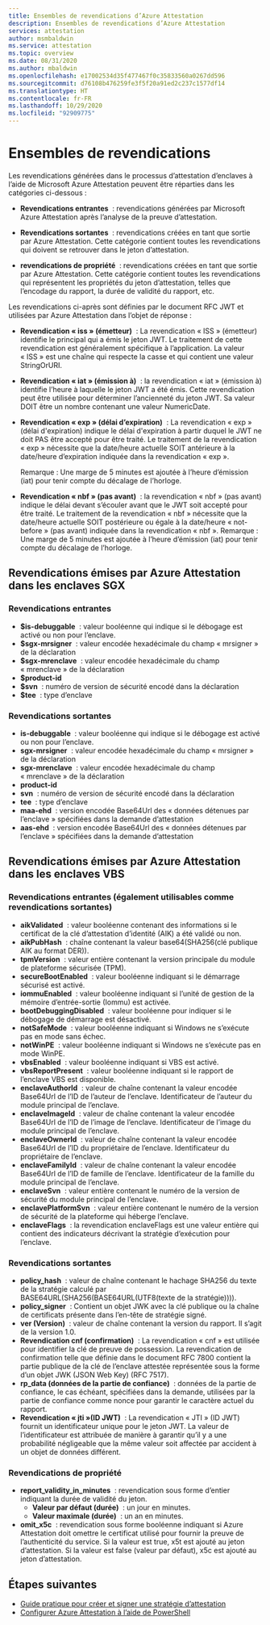 ```yaml
---
title: Ensembles de revendications d’Azure Attestation
description: Ensembles de revendications d’Azure Attestation
services: attestation
author: msmbaldwin
ms.service: attestation
ms.topic: overview
ms.date: 08/31/2020
ms.author: mbaldwin
ms.openlocfilehash: e17002534d35f477467f0c35833560a0267dd596
ms.sourcegitcommit: d76108b476259fe3f5f20a91ed2c237c1577df14
ms.translationtype: HT
ms.contentlocale: fr-FR
ms.lasthandoff: 10/29/2020
ms.locfileid: "92909775"
---
```

# <a name="claim-sets"></a>Ensembles de revendications

Les revendications générées dans le processus d’attestation d’enclaves à l’aide de Microsoft Azure Attestation peuvent être réparties dans les catégories ci-dessous :

- **Revendications entrantes**  : revendications générées par Microsoft Azure Attestation après l’analyse de la preuve d’attestation.

- **Revendications sortantes**  : revendications créées en tant que sortie par Azure Attestation. Cette catégorie contient toutes les revendications qui doivent se retrouver dans le jeton d’attestation.

- **revendications de propriété**  : revendications créées en tant que sortie par Azure Attestation. Cette catégorie contient toutes les revendications qui représentent les propriétés du jeton d’attestation, telles que l’encodage du rapport, la durée de validité du rapport, etc.

Les revendications ci-après sont définies par le document RFC JWT et utilisées par Azure Attestation dans l’objet de réponse :

- **Revendication « iss » (émetteur)**  : La revendication « ISS » (émetteur) identifie le principal qui a émis le jeton JWT. Le traitement de cette revendication est généralement spécifique à l’application. La valeur « ISS » est une chaîne qui respecte la casse et qui contient une valeur StringOrURI.
- **Revendication « iat » (émission à)**  : la revendication « iat » (émission à) identifie l’heure à laquelle le jeton JWT a été émis. Cette revendication peut être utilisée pour déterminer l’ancienneté du jeton JWT. Sa valeur DOIT être un nombre contenant une valeur NumericDate.
- **Revendication « exp » (délai d’expiration)**  : La revendication « exp » (délai d'expiration) indique le délai d'expiration à partir duquel le JWT ne doit PAS être accepté pour être traité. Le traitement de la revendication « exp » nécessite que la date/heure actuelle SOIT antérieure à la date/heure d’expiration indiquée dans la revendication « exp ».

  Remarque : Une marge de 5 minutes est ajoutée à l’heure d’émission (iat) pour tenir compte du décalage de l’horloge.
- **Revendication « nbf » (pas avant)**  : la revendication « nbf » (pas avant) indique le délai devant s’écouler avant que le JWT soit accepté pour être traité. Le traitement de la revendication « nbf » nécessite que la date/heure actuelle SOIT postérieure ou égale à la date/heure « not-before » (pas avant) indiquée dans la revendication « nbf ».
  Remarque : Une marge de 5 minutes est ajoutée à l’heure d’émission (iat) pour tenir compte du décalage de l’horloge.

## <a name="claims-issued-by-azure-attestation-in-sgx-enclaves"></a>Revendications émises par Azure Attestation dans les enclaves SGX

### <a name="incoming-claims"></a>Revendications entrantes 

- **$is-debuggable**  : valeur booléenne qui indique si le débogage est activé ou non pour l’enclave.
- **$sgx-mrsigner**  : valeur encodée hexadécimale du champ « mrsigner » de la déclaration
- **$sgx-mrenclave**  : valeur encodée hexadécimale du champ « mrenclave » de la déclaration
- **$product-id**
- **$svn**  : numéro de version de sécurité encodé dans la déclaration 
- **$tee**  : type d’enclave 

### <a name="outgoing-claims"></a>Revendications sortantes

- **is-debuggable**  : valeur booléenne qui indique si le débogage est activé ou non pour l’enclave.
- **sgx-mrsigner**  : valeur encodée hexadécimale du champ « mrsigner » de la déclaration
- **sgx-mrenclave**  : valeur encodée hexadécimale du champ « mrenclave » de la déclaration
- **product-id**
- **svn**  : numéro de version de sécurité encodé dans la déclaration 
- **tee**  : type d’enclave 
- **maa-ehd**  :  version encodée Base64Url des « données détenues par l’enclave » spécifiées dans la demande d’attestation 
- **aas-ehd**  :  version encodée Base64Url des « données détenues par l’enclave » spécifiées dans la demande d’attestation 

## <a name="claims-issued-by-azure-attestation-in-vbs-enclaves"></a>Revendications émises par Azure Attestation dans les enclaves VBS

### <a name="incoming-claims-can-also-be-used-as-outgoing-claims"></a>Revendications entrantes (également utilisables comme revendications sortantes)

- **aikValidated**  :  valeur booléenne contenant des informations si le certificat de la clé d’attestation d’identité (AIK) a été validé ou non.
- **aikPubHash**  :  chaîne contenant la valeur base64(SHA256(clé publique AIK au format DER)).
- **tpmVersion**  :   valeur entière contenant la version principale du module de plateforme sécurisée (TPM).
- **secureBootEnabled**  : valeur booléenne indiquant si le démarrage sécurisé est activé.
- **iommuEnabled**  :  valeur booléenne indiquant si l’unité de gestion de la mémoire d’entrée-sortie (Iommu) est activée.
- **bootDebuggingDisabled**  : valeur booléenne pour indiquer si le débogage de démarrage est désactivé.
- **notSafeMode**  :  valeur booléenne indiquant si Windows ne s’exécute pas en mode sans échec.
- **notWinPE**  :  valeur booléenne indiquant si Windows ne s’exécute pas en mode WinPE.
- **vbsEnabled**  :  valeur booléenne indiquant si VBS est activé.
- **vbsReportPresent**  :  valeur booléenne indiquant si le rapport de l’enclave VBS est disponible.
- **enclaveAuthorId**  :  valeur de chaîne contenant la valeur encodée Base64Url de l’ID de l’auteur de l’enclave. Identificateur de l’auteur du module principal de l’enclave.
- **enclaveImageId**  :  valeur de chaîne contenant la valeur encodée Base64Url de l’ID de l’image de l’enclave. Identificateur de l’image du module principal de l’enclave.
- **enclaveOwnerId**  :  valeur de chaîne contenant la valeur encodée Base64Url de l’ID du propriétaire de l’enclave. Identificateur du propriétaire de l’enclave.
- **enclaveFamilyId**  :  valeur de chaîne contenant la valeur encodée Base64Url de l’ID de famille de l’enclave. Identificateur de la famille du module principal de l’enclave.
- **enclaveSvn**  :  valeur entière contenant le numéro de la version de sécurité du module principal de l’enclave.
- **enclavePlatformSvn**  :  valeur entière contenant le numéro de la version de sécurité de la plateforme qui héberge l’enclave.
- **enclaveFlags**  :  la revendication enclaveFlags est une valeur entière qui contient des indicateurs décrivant la stratégie d’exécution pour l’enclave.
  
### <a name="outgoing-claims"></a>Revendications sortantes

- **policy_hash**  :  valeur de chaîne contenant le hachage SHA256 du texte de la stratégie calculé par BASE64URL(SHA256(BASE64URL(UTF8(texte de la stratégie)))).
- **policy_signer**  :  Contient un objet JWK avec la clé publique ou la chaîne de certificats présente dans l’en-tête de stratégie signé.
- **ver (Version)**  :  valeur de chaîne contenant la version du rapport. Il s’agit de la version 1.0.
- **Revendication cnf (confirmation)**  :  La revendication « cnf » est utilisée pour identifier la clé de preuve de possession. La revendication de confirmation telle que définie dans le document RFC 7800 contient la partie publique de la clé de l’enclave attestée représentée sous la forme d’un objet JWK (JSON Web Key) (RFC 7517).
- **rp_data (données de la partie de confiance)**  :  données de la partie de confiance, le cas échéant, spécifiées dans la demande, utilisées par la partie de confiance comme nonce pour garantir le caractère actuel du rapport.
- **Revendication « jti »(ID JWT)**  : La revendication « JTI » (ID JWT) fournit un identificateur unique pour le jeton JWT. La valeur de l’identificateur est attribuée de manière à garantir qu’il y a une probabilité négligeable que la même valeur soit affectée par accident à un objet de données différent.

### <a name="property-claims"></a>Revendications de propriété

- **report_validity_in_minutes**  : revendication sous forme d’entier indiquant la durée de validité du jeton.
  - **Valeur par défaut (durée)**  : un jour en minutes.
  - **Valeur maximale (durée)**  : un an en minutes.
- **omit_x5c**  : revendication sous forme booléenne indiquant si Azure Attestation doit omettre le certificat utilisé pour fournir la preuve de l’authenticité du service. Si la valeur est true, x5t est ajouté au jeton d’attestation. Si la valeur est false (valeur par défaut), x5c est ajouté au jeton d’attestation.

## <a name="next-steps"></a>Étapes suivantes
- [Guide pratique pour créer et signer une stratégie d’attestation](author-sign-policy.md)
- [Configurer Azure Attestation à l’aide de PowerShell](quickstart-powershell.md)

